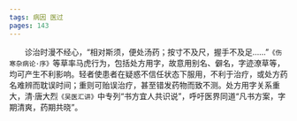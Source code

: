 ```yaml
---
tags: 病因 医过
pages: 143
---
```

&emsp;&emsp;诊治时漫不经心，“相对斯须，便处汤药；按寸不及尺，握手不及足……”`《伤寒杂病论·序》`等草率马虎行为，包括处方用字，故意用别名、僻名，字迹潦草等，均可产生不利影响。轻者使患者在疑惑不信任状态下服用，不利于治疗，或处方药名难辨而耽误时间；重则可贻误治疗，甚至错发药物而致不测。处方用字关系重大，清·唐大烈`《吴医汇讲》`中专列“书方宜人共识说”，呼吁医界同道“凡书方案，字期清爽，药期共晓”。